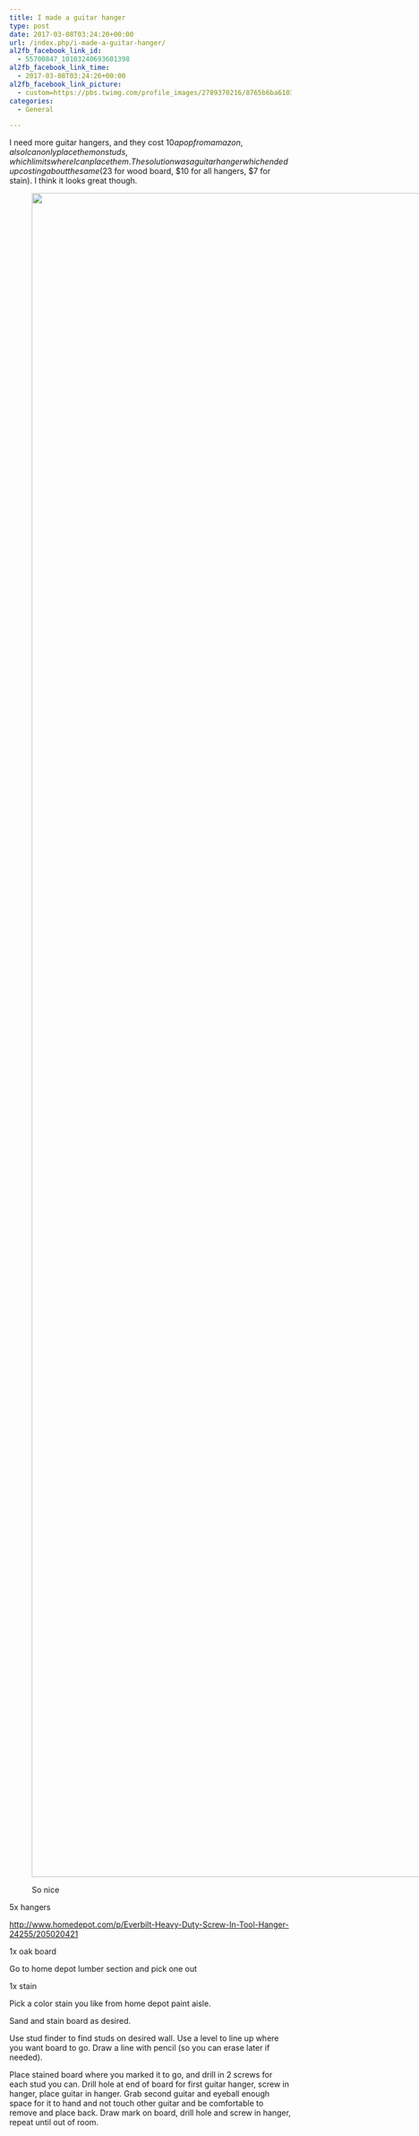 ```yaml
---
title: I made a guitar hanger
type: post
date: 2017-03-08T03:24:20+00:00
url: /index.php/i-made-a-guitar-hanger/
al2fb_facebook_link_id:
  - 55700847_10103240693601398
al2fb_facebook_link_time:
  - 2017-03-08T03:24:26+00:00
al2fb_facebook_link_picture:
  - custom=https://pbs.twimg.com/profile_images/2789370216/8765b6ba61039a987bdc1b3bc922bdbf_400x400.png
categories:
  - General

---
```

I need more guitar hangers, and they cost $10 a pop from amazon, also I can only place them on studs, which limits where I can place them. The solution was a guitar hanger which ended up costing about the same ($23 for wood board, $10 for all hangers, $7 for stain). I think it looks great though.<figure id="attachment_702" aria-describedby="caption-attachment-702" style="width: 5344px" class="wp-caption aligncenter">

<a href="http://jmainguy.com/index.php/i-made-a-guitar-hanger/img_20170307_212027103/" rel="attachment wp-att-702"><img src="https://jmainguy.com/wp-content/uploads/2017/03/IMG_20170307_212027103.jpg" alt="" width="5344" height="3006" class="size-full wp-image-702" srcset="https://jmainguy.com/wp-content/uploads/2017/03/IMG_20170307_212027103.jpg 5344w, https://jmainguy.com/wp-content/uploads/2017/03/IMG_20170307_212027103-300x169.jpg 300w, https://jmainguy.com/wp-content/uploads/2017/03/IMG_20170307_212027103-768x432.jpg 768w, https://jmainguy.com/wp-content/uploads/2017/03/IMG_20170307_212027103-1024x576.jpg 1024w, https://jmainguy.com/wp-content/uploads/2017/03/IMG_20170307_212027103-845x475.jpg 845w, https://jmainguy.com/wp-content/uploads/2017/03/IMG_20170307_212027103-48x27.jpg 48w, https://jmainguy.com/wp-content/uploads/2017/03/IMG_20170307_212027103-570x321.jpg 570w, https://jmainguy.com/wp-content/uploads/2017/03/IMG_20170307_212027103-200x113.jpg 200w" sizes="(max-width: 5344px) 100vw, 5344px" /></a><figcaption id="caption-attachment-702" class="wp-caption-text">So nice</figcaption></figure> 

5x hangers
  
http://www.homedepot.com/p/Everbilt-Heavy-Duty-Screw-In-Tool-Hanger-24255/205020421
  
1x oak board
  
Go to home depot lumber section and pick one out
  
1x stain
  
Pick a color stain you like from home depot paint aisle.

Sand and stain board as desired.

Use stud finder to find studs on desired wall. Use a level to line up where you want board to go. Draw a line with pencil (so you can erase later if needed). 

Place stained board where you marked it to go, and drill in 2 screws for each stud you can. Drill hole at end of board for first guitar hanger, screw in hanger, place guitar in hanger. Grab second guitar and eyeball enough space for it to hand and not touch other guitar and be comfortable to remove and place back. Draw mark on board, drill hole and screw in hanger, repeat until out of room.